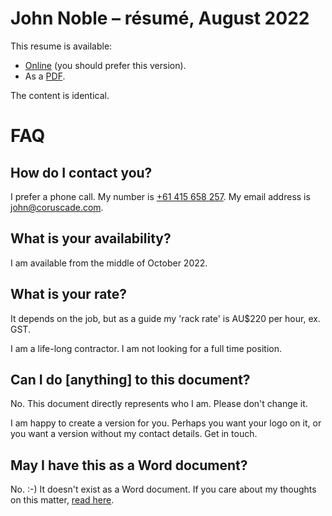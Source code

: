 # John Noble – résumé, August 2022

This resume is available:

- [Online](https://github.com/johnnydecimal/resume/blob/main/resume.md) (you should prefer this version).
- As a [PDF](https://github.com/johnnydecimal/resume/blob/main/John%20Noble%20–%20résumé%2C%20August%202022.pdf).

The content is identical.

# FAQ

## How do I contact you?

I prefer a phone call. My number is [+61 415 658 257](tel:+61415658257). My email address is [john@coruscade.com](mailto:john@coruscade.com).

## What is your availability?

I am available from the middle of October 2022.

## What is your rate?

It depends on the job, but as a guide my 'rack rate' is AU$220 per hour, ex. GST.

I am a life-long contractor. I am not looking for a full time position.

## Can I do \[anything\] to this document?

No. This document directly represents who I am. Please don't change it.

I am happy to create a version for you. Perhaps you want your logo on it, or you want a version without my contact details. Get in touch.

## May I have this as a Word document?

No. :-) It doesn't exist as a Word document. If you care about my thoughts on this matter, [read here](#placeholder).
